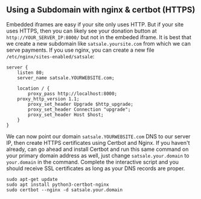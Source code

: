 ## Using a Subdomain with nginx & certbot (HTTPS)
Embedded iframes are easy if your site only uses HTTP. But if your site uses HTTPS, then you can likely see your donation button at `http://YOUR_SERVER_IP:8000/` but not in the embeded iframe. It is best that we create a new subdomain like `satsale.yoursite.com` from which we can serve payments. If you use nginx, you can create a new file `/etc/nginx/sites-enabled/satsale`:
```
server {
    listen 80;
    server_name satsale.YOURWEBSITE.com;

    location / {
        proxy_pass http://localhost:8000;
	proxy_http_version 1.1;
        proxy_set_header Upgrade $http_upgrade;
        proxy_set_header Connection "upgrade";
        proxy_set_header Host $host;
    }
}
```
We can now point our domain `satsale.YOURWEBSITE.com` DNS to our server IP, then create HTTPS certificates using Certbot and Nginx. If you haven't already, can go ahead and install Certbot and run this same command on your primary domain address as well, just change `satsale.your.domain` to `your.domain` in the command.
Complete the interactive script and you should receive SSL certificates as long as your DNS records are proper.
```
sudo apt-get update
sudo apt install python3-certbot-nginx
sudo certbot --nginx -d satsale.your.domain
```
